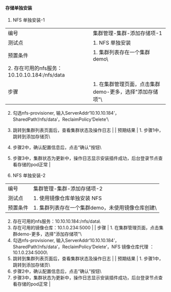#### 存储单独安装

1. NFS 单独安装-1

|||
| ---- | ---- |
| 编号 | 集群管理-集群-添加存储项-1 |
| 测试点 | 1. NFS 单独安装 |
| 预置条件 | 1. 集群列表存在一个集群demo\
2. 存在可用的nfs服务：10.10.10.184:/nfs/data |
| 步骤 | 1. 在集群管理页面，点击集群demo-更多，选择"添加存储项"\
2. 勾选nfs-provisioner, 输入ServerAddr‘10.10.10.184’，SharedPath‘/nfs/data’，ReclaimPolicy‘Delete’\
3. 跳转到集群列表页面后，查看集群状态及操作日志 |
| 预期结果 | 1. 步骤1中，跳转到添加存储页\
2. 步骤2中，确认配置信息后，点击“确认”按钮\
3. 步骤3中，集群状态为更新中，操作日志显示安装插件成功，后台登录节点查看存储的pod正常 |

2. NFS 单独安装-2

|||
| ---- | ---- |
| 编号 | 集群管理-集群-添加存储项-2 |
| 测试点 | 1. 使用镜像仓库单独安装 NFS |
| 预置条件 | 1. 集群列表存在一个集群demo，未使用镜像仓库创建\
2. 存在可用的nfs服务：10.10.10.184:/nfs/data\
3. 存在可用的镜像仓库：10.1.0.234:5000 |
| 步骤 | 1. 在集群管理页面，点击集群demo-更多，选择"添加存储项"\
2. 勾选nfs-provisioner, 输入ServerAddr‘10.10.10.184’，SharedPath‘/nfs/data’，ReclaimPolicy‘Delete’，NFS 镜像仓库代理
：10.1.0.234:5000\
3. 跳转到集群列表页面后，查看集群状态及操作日志 |
| 预期结果 | 1. 步骤1中，跳转到添加存储页\
2. 步骤2中，确认配置信息后，点击“确认”按钮\
3. 步骤3中，集群状态为更新中，操作日志显示安装插件成功，后台登录节点查看存储的pod正常 |